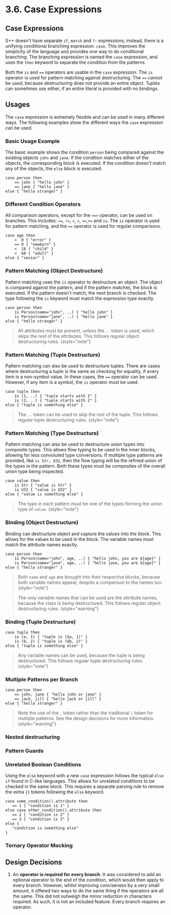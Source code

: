 # 3.6. Case Expressions

<primary-label ref="header-label"/>

<secondary-label ref="doc-wip"/>

## Case Expressions

S++ doesn't have separate `if`, `match` and `?:` expressions; instead, there is a unifying conditional branching
expression: `case`. This improves the simplicity of the language and provides one way to do conditional branching. The
branching expression is named the `case` expression, and uses the `then` keyword to separate the condition from the
patterns.

Both the `is` and `==` operators are usable in the `case` expression. The `is` operator is used for pattern matching
against destructuring. The `==` cannot be used, because destructuring does not provide an entire object. Tuples can
sometimes use either, if an entire literal is provided with no bindings.

## Usages

<secondary-label ref="examples-todo"/>
<secondary-label ref="doc-sect-wip"/>
<secondary-label ref="doc-sect-subj-update"/>

The `case` expression is extremely flexible and can be used in many different ways. The following examples show the
different ways the `case` expression can be used.

### Basic Usage Example

The basic example shows the condition `person` being compared against the existing objects `john` and `jane`. If the
condition matches either of the objects, the corresponding block is executed. If the condition doesn't match any of the
objects, the `else` block is executed.

```
case person then
    == john { "hello john" }
    == jane { "hello jane" }
else { "hello stranger" }
```

### Different Condition Operators

All comparison operators, except for the `<=>` operator, can be used on branches. This
includes: `==`, `!=`, `<`, `>`, `<=`,`>=` and `is`. The `is` operator is used for pattern matching, and the `==`
operator is used for regular comparisons.

```
case age then
    <  0 { "error" }
    == 0 { "newborn" }
    <  18 { "child" }
    <  60 { "adult" }
else { "senior" }
```

### Pattern Matching (Object Destructure)

Pattern matching uses the `is` operator to destructure an object. The object is compared against the pattern, and if the
pattern matches, the block is executed. If the pattern doesn't match, the next branch is checked. The type following
the `is` keyword must match the expression type exactly.

```
case person then
    is Person(name="john", ..) { "hello john" }
    is Person(name="jane", ..) { "hello jane" }
else { "hello stranger" }
```

> All attributes must be present, unless the `..` token is used, which skips the rest of the attributes. This follows
> regular object destructuring rules.
> {style="note"}

### Pattern Matching (Tuple Destructure)

Pattern matching can also be used to destructure tuples. There are cases where destructuring a tuple is the same as
checking for equality, if every item is a non-symbol value. In these cases, the `==` operator can be used. However, if
any item is a symbol, the `is` operator must be used.

```
case tuple then
    is (1, ..) { "tuple starts with 1" }
    is (2, ..) { "tuple starts with 2" }
else { "tuple is something else" }
```

> The `..` token can be used to skip the rest of the tuple. This follows regular tuple destructuring rules.
> {style="note"}

### Pattern Matching (Type Destructure)

Pattern matching can also be used to destructure union types into composite types. This allows flow typing to be used in
the inner blocks, allowing for less convoluted type conversions. If multiple type patterns are provided,
like `is Str, U32`, then the flow typing will be the refined union of the types in the pattern. Both these types must be
composites of the overall union type being inspected.

```
case value then
    is Str { "value is Str" }
    is U32 { "value is U32" }
else { "value is something else" }
```

> The type in each pattern must be one of the types forming the union type of `value`.
> {style="note"}

### Binding (Object Destructure)

Binding can destructure object and capture the values into the block. This allows for the values to be used in the
block. The variable names must match the attribute names exactly.

```
case person then
    is Person(name="john", age, ..) { "hello john, you are ${age}" }
    is Person(name="jane", age, ..) { "hello jane, you are ${age}" }
else { "hello stranger" }
```

> Both `name` and `age` are brought into their respective blocks, because both variable names appear, despite a
> comparison to the names too.
> {style="note"}

> The only variable names that can be used are the attribute names, because the class is being destructured. This
> follows regular object destructuring rules.
> {style="warning"}

### Binding (Tuple Destructure)

```
case tuple then
    is (a, 1) { "tuple is ($a, 1)" }
    is (b, 2) { "tuple is ($b, 2)" }
else { "tuple is something else" }
```

> Any variable names can be used, because the tuple is being destructured. This follows regular tuple destructuring
> rules.
> {style="note"}

### Multiple Patterns per Branch

```
case person then
    == john, jane { "hello john or jane" }
    == jack, jill { "hello jack or jill" }
else { "hello stranger" }
```

> Note the use of the `,` token rather than the traditional `|` token for multiple patterns. See the design decisions
> for more information.
> {style="warning"}

### Nested destructuring

### Pattern Guards

### Unrelated Boolean Conditions

Using the `else` keyword with a new `case` expression follows the typical `else if` found in C-like languages. This
allows for unrelated conditions to be checked in the same block. This requires a separate parsing rule to remove the
extra `{}` tokens following the `else` keyword.

```
case some_condition().attribute then
   == 1 { "condition is 1" }
else case other_condition().attribute then
   == 2 { "condition is 2" }
   == 3 { "condition is 3" }
else {
   "condition is something else"
}
```

### Ternary Operator Mocking

## Design Decisions

1. An **operator is required for every branch**. It was considered to add an optional operator to the end of the
   condition, which would then apply to every branch. However, whilst improving conciseness by a very small amount, it
   offered two ways to do the same thing if the operators are all the same. This did not outweigh the minor reduction in
   characters required. As such, it is not an included feature. Every branch requires an operator.
